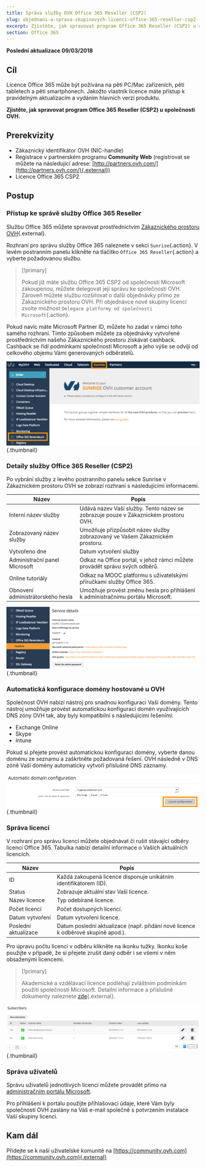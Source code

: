 ```yaml
---
title: Správa služby OVH Office 365 Reseller (CSP2) 
slug: objednani-a-sprava-skupinovych-licenci-office-365-reseller-csp2
excerpt: Zjistěte, jak spravovat program Office 365 Reseller (CSP2) u společnosti OVH
section: Office 365
---
```


**Poslední aktualizace 09/03/2018**

## Cíl

Licence Office 365 může být požívána na pěti PC/Mac zařízeních, pěti tabletech a pěti smartphonech. Jakožto vlastník licence máte přístup k pravidelným aktualizacím a vydáním hlavních verzí produktu. 

**Zjistěte, jak spravovat program Office 365 Reseller (CSP2) u společnosti OVH.**

## Prerekvizity
- Zákaznický identifikátor OVH (NIC-handle)
- Registrace v partnerském programu **Community Web** (registrovat se můžete na následující adrese: [http://partners.ovh.com/](http://partners.ovh.com/){.external}) 
- Licence Office 365 CSP2

## Postup

### Přístup ke správě služby Office 365 Reseller

Službu Office 365 můžete spravovat prostřednictvím [Zákaznického prostoru OVH](https://www.ovh.com/auth/?action=gotomanager){.external}.

Rozhraní pro správu služby Office 365 naleznete v sekci `Sunrise`{.action}. V levém postranním panelu klikněte na tlačítko `Office 365 Reseller`{.action} a vyberte požadovanou službu.

> [!primary]
>
> Pokud již máte službu Office 365 CSP2 od společnosti Microsoft zakoupenou, můžete delegovat její správu ke společnosti OVH. Zároveň můžete službu rozšiřovat o další objednávky přímo ze Zákaznického prostoru OVH. Při objednávce nové skupiny licencí zvolte možnost `Delegace platformy od společnosti Microsoft`{.action}.
>

Pokud navíc máte Microsoft Partner ID, můžete ho zadat v rámci toho samého rozhraní. Tímto způsobem můžete za objednávky vytvořené prostřednictvím našeho Zákaznického prostoru získávat cashback. Cashback se řídí podmínkami společnosti Microsoft a jeho výše se odvíjí od celkového objemu Vámi generovaných odběratelů.

![office365](images/sunrise_office365_CSP2.png){.thumbnail}

### Detaily služby Office 365 Reseller (CSP2)

Po vybrání služby z levého postranního panelu sekce Sunrise v Zákaznickém prostoru OVH se zobrazí rozhraní s následujícími informacemi.

|Název|Popis| 
|---|---| 
|Interní název služby|Udává název Vaší služby. Tento název se zobrazuje pouze v Zákaznickém prostoru OVH.| 
|Zobrazovaný název služby|Umožňuje přizpůsobit název služby zobrazovaný ve Vašem Zákaznickém prostoru.| 
|Vytvořeno dne|Datum vytvoření služby| 
|Administrační panel Microsoft|Odkaz na Office portál, v jehož rámci můžete provádět správu svých odběrů.| 
|Online tutoriály|Odkaz na MOOC platformu s uživatelskými příručkami služby Office 365.| 
|Obnovení administrátorského hesla|Umožňuje provést změnu hesla pro přihlášení k administračnímu portálu Microsoft.|

![office365](images/sunrise_office365_CSP2_services_details.png){.thumbnail}

### Automatická konfigurace domény hostované u OVH

Společnost OVH nabízí nástroj pro snadnou konfiguraci Vaší domény. Tento nástroj umožňuje provést automatickou konfiguraci domén využívajících DNS zóny OVH tak, aby byly kompatibilní s následujícími řešeními:

- Exchange Online
- Skype
- Intune

Pokud si přejete provést automatickou konfiguraci domény, vyberte danou doménu ze seznamu a zaškrtněte požadovaná řešení. OVH následně v DNS zóně Vaší domény automaticky vytvoří příslušné DNS záznamy.

![office365](images/sunrise_office365_CSP2_automatic_domain_configuration.png){.thumbnail}

### Správa licencí

V rozhraní pro správu licencí můžete objednávat či rušit stávající odběry licencí Office 365. Tabulka nabízí detailní informace o Vašich aktuálních licencích.

|Název|Popis| 
|---|---| 
|ID|Každá zakoupená licence disponuje unikátním identifikátorem (ID).| 
|Status|Zobrazuje aktuální stav Vaší licence.| 
|Název licence|Typ odebírané licence.| 
|Počet licencí|Počet dostupných licencí.| 
|Datum vytvoření|Datum vytvoření licence.| 
|Poslední aktualizace|Datum poslední aktualizace (např. přidání nové licence k odběrové skupině apod.).|

Pro úpravu počtu licencí v odběru klikněte na ikonku tužky. Ikonku koše použijte v případě, že si přejete zrušit daný odběr i se všemi v něm obsaženými licencemi.

> [!primary]
>
> Akademické a vzdělávací licence podléhají zvláštním podmínkám použití společnosti Microsoft. Detailní informace a příslušné dokumenty naleznete  [zde](http://www.microsoftvolumelicensing.com/DocumentSearch.aspx?Mode=2&Keyword=AcademicQualEdUserDef){.external}.
>

![office365](images/sunrise_office365_CSP2_Subscribers.png){.thumbnail}

### Správa uživatelů

Správu uživatelů jednotlivých licencí můžete provádět přímo na [administračním portálu Microsoft](https://portal.office.com/Admin/Default.aspx). 

Pro přihlášení k portálu použijte přihlašovací údaje, které Vám byly společností OVH zaslány na Váš e-mail společně s potvrzením instalace Vaší skupiny licencí.

## Kam dál

Přidejte se k naší uživatelské komunitě na [https://community.ovh.com](https://community.ovh.com){.external}
